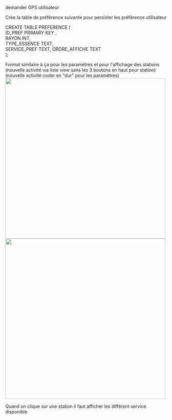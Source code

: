 demander GPS utilisateur  

Crée la table de préférence suivante pour persister les préférence utilisateur  

CREATE TABLE PREFERENCE (  
   ID_PREF PRIMARY KEY ,  
   RAYON INT,  
   TYPE_ESSENCE TEXT,  
   SERVICE_PREF TEXT,
  ORDRE_AFFICHE TEXT   
);  


Format similaire à ça pour les paramètres et pour l'affichage des stations (nouvelle activité via liste view sans les 3 boutons en haut pour station) (nouvelle activité coder en "dur" pour les paramètres)    
<img src="https://github.com/achaubet/ProjetFuelToday/assets/90894382/4d5c68eb-ea74-4eb2-9ea2-11f2a6fe1dc9" height="500">
<img src="https://github.com/achaubet/ProjetFuelToday/assets/90894382/6e7959ea-155e-479a-96c6-b61ea14d8ef6" height="500">  

Quand on clique sur une station il faut afficher les différent service disponible  
  
